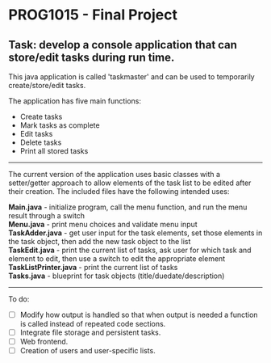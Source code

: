 # PROG1015 - Final Project
## **Task**: develop a console application that can store/edit tasks during run time.

This java application is called 'taskmaster' and can be used to temporarily create/store/edit tasks.
                                                                          
The application has five main functions:
+ Create tasks
+ Mark tasks as complete
+ Edit tasks
+ Delete tasks
+ Print all stored tasks

***

The current version of the application uses basic classes with a setter/getter approach to allow elements of the task list to be edited after their creation. The included files have the following intended uses:

**Main.java** - initialize program, call the menu function, and run the menu result through a switch  
**Menu.java** - print menu choices and validate menu input  
**TaskAdder.java** - get user input for the task elements, set those elements in the task object, then add the new task object to the list  
**TaskEdit.java** - print the current list of tasks, ask user for which task and element to edit, then use a switch to edit the appropriate element  
**TaskListPrinter.java** - print the current list of tasks  
**Tasks.java** - blueprint for task objects (title/duedate/description)  

***

To do: 
- [ ] Modify how output is handled so that when output is needed a function is called instead of repeated code sections.
- [ ] Integrate file storage and persistent tasks.
- [ ] Web frontend.
- [ ] Creation of users and user-specific lists.
